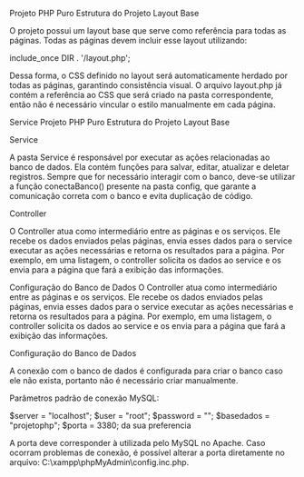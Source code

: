 Projeto PHP Puro
Estrutura do Projeto
Layout Base

O projeto possui um layout base que serve como referência para todas as páginas.
Todas as páginas devem incluir esse layout utilizando:

include_once DIR . '/layout.php';


Dessa forma, o CSS definido no layout será automaticamente herdado por todas as páginas, garantindo consistência visual.
O arquivo layout.php já contém a referência ao CSS que será criado na pasta correspondente, então não é necessário vincular o estilo manualmente em cada página.

Service
Projeto PHP Puro
Estrutura do Projeto
Layout Base


Service

A pasta Service é responsável por executar as ações relacionadas ao banco de dados.
Ela contém funções para salvar, editar, atualizar e deletar registros.
Sempre que for necessário interagir com o banco, deve-se utilizar a função conectaBanco() presente na pasta config, que garante a comunicação correta com o banco e evita duplicação de código.


Controller

O Controller atua como intermediário entre as páginas e os serviços.
Ele recebe os dados enviados pelas páginas, envia esses dados para o service executar as ações necessárias e retorna os resultados para a página.
Por exemplo, em uma listagem, o controller solicita os dados ao service e os envia para a página que fará a exibição das informações.

Configuração do Banco de Dados
O Controller atua como intermediário entre as páginas e os serviços.
Ele recebe os dados enviados pelas páginas, envia esses dados para o service executar as ações necessárias e retorna os resultados para a página.
Por exemplo, em uma listagem, o controller solicita os dados ao service e os envia para a página que fará a exibição das informações.

Configuração do Banco de Dados

A conexão com o banco de dados é configurada para criar o banco caso ele não exista, portanto não é necessário criar manualmente.

Parâmetros padrão de conexão MySQL:

$server = "localhost";
$user = "root";
$password = "";
$basedados = "projetophp";
$porta = 3380; da sua preferencia


A porta deve corresponder à utilizada pelo MySQL no Apache.
Caso ocorram problemas de conexão, é possível alterar a porta diretamente no arquivo:
C:\xampp\phpMyAdmin\config.inc.php.

